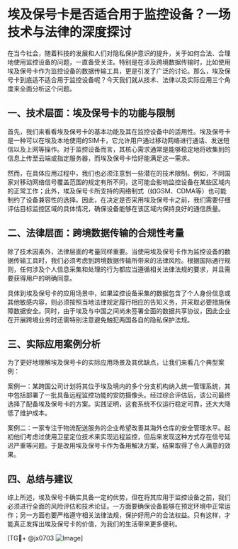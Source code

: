 # 埃及保号卡是否适合用于监控设备？一场技术与法律的深度探讨

在当今社会，随着科技的发展和人们对隐私保护意识的提升，关于如何合法、合理地使用监控设备的问题，一直备受关注。特别是在涉及跨境数据传输时，比如使用埃及保号卡作为监控设备的数据传输工具，更是引发了广泛的讨论。那么，埃及保号卡到底适不适合用于监控设备呢？今天我们就从技术、法律以及实际应用三个角度来全面分析这个问题。

## 一、技术层面：埃及保号卡的功能与限制

首先，我们来看看埃及保号卡的基本功能及其在监控设备中的适用性。埃及保号卡是一种可以在埃及本地使用的SIM卡，它允许用户通过移动网络进行通话、发送短信以及上网等操作。对于监控设备而言，其核心需求通常是能够稳定地将收集到的信息上传至云端或指定服务器，而埃及保号卡恰好能满足这一需求。

然而，在具体应用过程中，我们也必须注意到一些潜在的技术限制。例如，不同国家对移动网络信号覆盖范围的规定有所不同，这可能会影响监控设备在某些区域内的正常工作；此外，埃及保号卡所支持的网络制式（如GSM、CDMA等）也可能制约了设备兼容性的选择。因此，在决定是否采用埃及保号卡之前，我们需要仔细评估目标监控区域的具体情况，确保设备能够在该区域内保持良好的通信质量。

## 二、法律层面：跨境数据传输的合规性考量

除了技术因素外，法律层面的考量同样重要。当使用埃及保号卡作为监控设备的数据传输工具时，我们必须考虑到跨境数据传输所带来的法律风险。根据国际通行规则，任何涉及个人信息采集和处理的行为都应当遵循相关法律法规的要求，并且需要获得用户的明确同意。

具体到埃及保号卡的应用场景中，如果监控设备采集的数据包含了个人身份信息或其他敏感内容，则必须按照当地法律规定履行相应的告知义务，并采取必要措施保障数据安全。同时，由于埃及与中国之间尚未签署全面的数据共享协议，因此企业在开展跨境业务时还需特别注意避免触犯两国各自的隐私保护法规。

## 三、实际应用案例分析

为了更好地理解埃及保号卡的实际应用场景及其优缺点，让我们来看几个典型案例：

案例一：某跨国公司计划将其位于埃及境内的多个分支机构纳入统一管理系统，其中包括部署了一批具备远程监控功能的安防摄像头。经过综合评估后，该公司最终选择了配备埃及保号卡的方案。实践证明，这套系统不仅运行稳定可靠，还大大降低了维护成本。

案例二：一家专注于物流配送服务的企业希望改善其海外仓库的安全管理水平。起初他们考虑过使用卫星定位技术来实现远程监控，但后来发现这种方式存在信号延迟严重等问题。于是改用埃及保号卡作为备用解决方案，结果取得了令人满意的效果。

## 四、总结与建议

综上所述，埃及保号卡确实具备一定的优势，但在将其应用于监控设备之前，我们必须进行全面的风险评估和技术论证。一方面要确保设备能够在预定环境中正常运作；另一方面也要严格遵守相关法律法规，保护好用户的合法权益。只有这样，才能真正发挥出埃及保号卡的价值，为我们的生活带来更多便利。

[TG💪+ @jx0703 ![Image](https://github.com/user-attachments/assets/dbca1d08-cadb-493c-b0ec-ad6f7a83f270)]